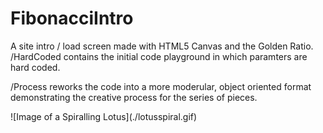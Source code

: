 # FibonacciIntro
<p>
A site intro / load screen made with HTML5 Canvas and the Golden Ratio.
/HardCoded contains the initial code playground in which paramters are hard coded.
</p>
<p>
/Process reworks the code into a more moderular, object oriented format demonstrating the creative process for the series of pieces.
</p>
<p>
![Image of a Spiralling Lotus](./lotusspiral.gif)
</p>